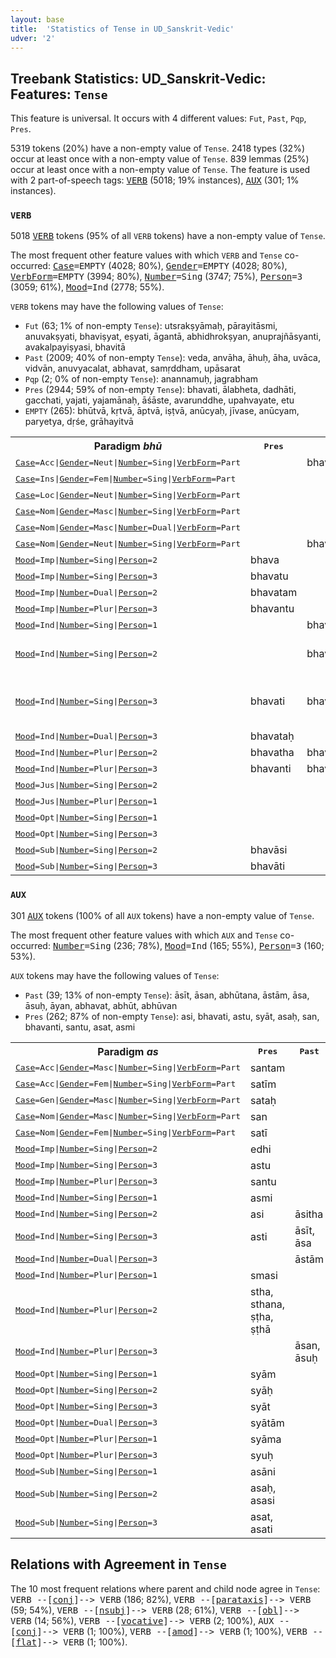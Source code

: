 ```yaml
---
layout: base
title:  'Statistics of Tense in UD_Sanskrit-Vedic'
udver: '2'
---
```


## Treebank Statistics: UD_Sanskrit-Vedic: Features: `Tense`

This feature is universal.
It occurs with 4 different values: `Fut`, `Past`, `Pqp`, `Pres`.

5319 tokens (20%) have a non-empty value of `Tense`.
2418 types (32%) occur at least once with a non-empty value of `Tense`.
839 lemmas (25%) occur at least once with a non-empty value of `Tense`.
The feature is used with 2 part-of-speech tags: <tt><a href="sa_vedic-pos-VERB.html">VERB</a></tt> (5018; 19% instances), <tt><a href="sa_vedic-pos-AUX.html">AUX</a></tt> (301; 1% instances).

### `VERB`

5018 <tt><a href="sa_vedic-pos-VERB.html">VERB</a></tt> tokens (95% of all `VERB` tokens) have a non-empty value of `Tense`.

The most frequent other feature values with which `VERB` and `Tense` co-occurred: <tt><a href="sa_vedic-feat-Case.html">Case</a></tt><tt>=EMPTY</tt> (4028; 80%), <tt><a href="sa_vedic-feat-Gender.html">Gender</a></tt><tt>=EMPTY</tt> (4028; 80%), <tt><a href="sa_vedic-feat-VerbForm.html">VerbForm</a></tt><tt>=EMPTY</tt> (3994; 80%), <tt><a href="sa_vedic-feat-Number.html">Number</a></tt><tt>=Sing</tt> (3747; 75%), <tt><a href="sa_vedic-feat-Person.html">Person</a></tt><tt>=3</tt> (3059; 61%), <tt><a href="sa_vedic-feat-Mood.html">Mood</a></tt><tt>=Ind</tt> (2778; 55%).

`VERB` tokens may have the following values of `Tense`:

* `Fut` (63; 1% of non-empty `Tense`): utsrakṣyāmaḥ, pārayitāsmi, anuvakṣyati, bhaviṣyat, eṣyati, āgantā, abhidhrokṣyan, anuprajñāsyanti, avakalpayiṣyasi, bhavitā
* `Past` (2009; 40% of non-empty `Tense`): veda, anvāha, āhuḥ, āha, uvāca, vidvān, anuvyacalat, abhavat, samṛddham, upāsarat
* `Pqp` (2; 0% of non-empty `Tense`): anannamuḥ, jagrabham
* `Pres` (2944; 59% of non-empty `Tense`): bhavati, ālabheta, dadhāti, gacchati, yajati, yajamānaḥ, āśāste, avarunddhe, upahvayate, etu
* `EMPTY` (265): bhūtvā, kṛtvā, āptvā, iṣṭvā, anūcyaḥ, jīvase, anūcyam, paryetya, dṛśe, grāhayitvā

<table>
  <tr><th>Paradigm <i>bhū</i></th><th><tt>Pres</tt></th><th><tt>Fut</tt></th><th><tt>Past</tt></th></tr>
  <tr><td><tt><tt><a href="sa_vedic-feat-Case.html">Case</a></tt><tt>=Acc</tt>|<tt><a href="sa_vedic-feat-Gender.html">Gender</a></tt><tt>=Neut</tt>|<tt><a href="sa_vedic-feat-Number.html">Number</a></tt><tt>=Sing</tt>|<tt><a href="sa_vedic-feat-VerbForm.html">VerbForm</a></tt><tt>=Part</tt></tt></td><td></td><td>bhaviṣyat</td><td>bhūtam</td></tr>
  <tr><td><tt><tt><a href="sa_vedic-feat-Case.html">Case</a></tt><tt>=Ins</tt>|<tt><a href="sa_vedic-feat-Gender.html">Gender</a></tt><tt>=Fem</tt>|<tt><a href="sa_vedic-feat-Number.html">Number</a></tt><tt>=Sing</tt>|<tt><a href="sa_vedic-feat-VerbForm.html">VerbForm</a></tt><tt>=Part</tt></tt></td><td></td><td></td><td>bhūtayā</td></tr>
  <tr><td><tt><tt><a href="sa_vedic-feat-Case.html">Case</a></tt><tt>=Loc</tt>|<tt><a href="sa_vedic-feat-Gender.html">Gender</a></tt><tt>=Neut</tt>|<tt><a href="sa_vedic-feat-Number.html">Number</a></tt><tt>=Sing</tt>|<tt><a href="sa_vedic-feat-VerbForm.html">VerbForm</a></tt><tt>=Part</tt></tt></td><td></td><td></td><td>bhūte</td></tr>
  <tr><td><tt><tt><a href="sa_vedic-feat-Case.html">Case</a></tt><tt>=Nom</tt>|<tt><a href="sa_vedic-feat-Gender.html">Gender</a></tt><tt>=Masc</tt>|<tt><a href="sa_vedic-feat-Number.html">Number</a></tt><tt>=Sing</tt>|<tt><a href="sa_vedic-feat-VerbForm.html">VerbForm</a></tt><tt>=Part</tt></tt></td><td></td><td></td><td>bhūtaḥ</td></tr>
  <tr><td><tt><tt><a href="sa_vedic-feat-Case.html">Case</a></tt><tt>=Nom</tt>|<tt><a href="sa_vedic-feat-Gender.html">Gender</a></tt><tt>=Masc</tt>|<tt><a href="sa_vedic-feat-Number.html">Number</a></tt><tt>=Dual</tt>|<tt><a href="sa_vedic-feat-VerbForm.html">VerbForm</a></tt><tt>=Part</tt></tt></td><td></td><td></td><td>bhūtau</td></tr>
  <tr><td><tt><tt><a href="sa_vedic-feat-Case.html">Case</a></tt><tt>=Nom</tt>|<tt><a href="sa_vedic-feat-Gender.html">Gender</a></tt><tt>=Neut</tt>|<tt><a href="sa_vedic-feat-Number.html">Number</a></tt><tt>=Sing</tt>|<tt><a href="sa_vedic-feat-VerbForm.html">VerbForm</a></tt><tt>=Part</tt></tt></td><td></td><td>bhaviṣyat</td><td>bhūtam</td></tr>
  <tr><td><tt><tt><a href="sa_vedic-feat-Mood.html">Mood</a></tt><tt>=Imp</tt>|<tt><a href="sa_vedic-feat-Number.html">Number</a></tt><tt>=Sing</tt>|<tt><a href="sa_vedic-feat-Person.html">Person</a></tt><tt>=2</tt></tt></td><td>bhava</td><td></td><td></td></tr>
  <tr><td><tt><tt><a href="sa_vedic-feat-Mood.html">Mood</a></tt><tt>=Imp</tt>|<tt><a href="sa_vedic-feat-Number.html">Number</a></tt><tt>=Sing</tt>|<tt><a href="sa_vedic-feat-Person.html">Person</a></tt><tt>=3</tt></tt></td><td>bhavatu</td><td></td><td></td></tr>
  <tr><td><tt><tt><a href="sa_vedic-feat-Mood.html">Mood</a></tt><tt>=Imp</tt>|<tt><a href="sa_vedic-feat-Number.html">Number</a></tt><tt>=Dual</tt>|<tt><a href="sa_vedic-feat-Person.html">Person</a></tt><tt>=2</tt></tt></td><td>bhavatam</td><td></td><td></td></tr>
  <tr><td><tt><tt><a href="sa_vedic-feat-Mood.html">Mood</a></tt><tt>=Imp</tt>|<tt><a href="sa_vedic-feat-Number.html">Number</a></tt><tt>=Plur</tt>|<tt><a href="sa_vedic-feat-Person.html">Person</a></tt><tt>=3</tt></tt></td><td>bhavantu</td><td></td><td></td></tr>
  <tr><td><tt><tt><a href="sa_vedic-feat-Mood.html">Mood</a></tt><tt>=Ind</tt>|<tt><a href="sa_vedic-feat-Number.html">Number</a></tt><tt>=Sing</tt>|<tt><a href="sa_vedic-feat-Person.html">Person</a></tt><tt>=1</tt></tt></td><td></td><td>bhavitāsmi</td><td></td></tr>
  <tr><td><tt><tt><a href="sa_vedic-feat-Mood.html">Mood</a></tt><tt>=Ind</tt>|<tt><a href="sa_vedic-feat-Number.html">Number</a></tt><tt>=Sing</tt>|<tt><a href="sa_vedic-feat-Person.html">Person</a></tt><tt>=2</tt></tt></td><td></td><td>bhaviṣyasi</td><td>babhūvitha, abhavaḥ, abhūḥ</td></tr>
  <tr><td><tt><tt><a href="sa_vedic-feat-Mood.html">Mood</a></tt><tt>=Ind</tt>|<tt><a href="sa_vedic-feat-Number.html">Number</a></tt><tt>=Sing</tt>|<tt><a href="sa_vedic-feat-Person.html">Person</a></tt><tt>=3</tt></tt></td><td>bhavati</td><td>bhavitā</td><td>abhavat, bhavat, abhūt, babhūva</td></tr>
  <tr><td><tt><tt><a href="sa_vedic-feat-Mood.html">Mood</a></tt><tt>=Ind</tt>|<tt><a href="sa_vedic-feat-Number.html">Number</a></tt><tt>=Dual</tt>|<tt><a href="sa_vedic-feat-Person.html">Person</a></tt><tt>=3</tt></tt></td><td>bhavataḥ</td><td></td><td></td></tr>
  <tr><td><tt><tt><a href="sa_vedic-feat-Mood.html">Mood</a></tt><tt>=Ind</tt>|<tt><a href="sa_vedic-feat-Number.html">Number</a></tt><tt>=Plur</tt>|<tt><a href="sa_vedic-feat-Person.html">Person</a></tt><tt>=2</tt></tt></td><td>bhavatha</td><td>bhaviṣyatha</td><td></td></tr>
  <tr><td><tt><tt><a href="sa_vedic-feat-Mood.html">Mood</a></tt><tt>=Ind</tt>|<tt><a href="sa_vedic-feat-Number.html">Number</a></tt><tt>=Plur</tt>|<tt><a href="sa_vedic-feat-Person.html">Person</a></tt><tt>=3</tt></tt></td><td>bhavanti</td><td>bhaviṣyanti</td><td>abhavan</td></tr>
  <tr><td><tt><tt><a href="sa_vedic-feat-Mood.html">Mood</a></tt><tt>=Jus</tt>|<tt><a href="sa_vedic-feat-Number.html">Number</a></tt><tt>=Sing</tt>|<tt><a href="sa_vedic-feat-Person.html">Person</a></tt><tt>=2</tt></tt></td><td></td><td></td><td>bhūḥ</td></tr>
  <tr><td><tt><tt><a href="sa_vedic-feat-Mood.html">Mood</a></tt><tt>=Jus</tt>|<tt><a href="sa_vedic-feat-Number.html">Number</a></tt><tt>=Plur</tt>|<tt><a href="sa_vedic-feat-Person.html">Person</a></tt><tt>=1</tt></tt></td><td></td><td></td><td>bhūma</td></tr>
  <tr><td><tt><tt><a href="sa_vedic-feat-Mood.html">Mood</a></tt><tt>=Opt</tt>|<tt><a href="sa_vedic-feat-Number.html">Number</a></tt><tt>=Sing</tt>|<tt><a href="sa_vedic-feat-Person.html">Person</a></tt><tt>=1</tt></tt></td><td></td><td></td><td>bhūyāsam</td></tr>
  <tr><td><tt><tt><a href="sa_vedic-feat-Mood.html">Mood</a></tt><tt>=Opt</tt>|<tt><a href="sa_vedic-feat-Number.html">Number</a></tt><tt>=Sing</tt>|<tt><a href="sa_vedic-feat-Person.html">Person</a></tt><tt>=3</tt></tt></td><td></td><td></td><td>bhūyāt</td></tr>
  <tr><td><tt><tt><a href="sa_vedic-feat-Mood.html">Mood</a></tt><tt>=Sub</tt>|<tt><a href="sa_vedic-feat-Number.html">Number</a></tt><tt>=Sing</tt>|<tt><a href="sa_vedic-feat-Person.html">Person</a></tt><tt>=2</tt></tt></td><td>bhavāsi</td><td></td><td></td></tr>
  <tr><td><tt><tt><a href="sa_vedic-feat-Mood.html">Mood</a></tt><tt>=Sub</tt>|<tt><a href="sa_vedic-feat-Number.html">Number</a></tt><tt>=Sing</tt>|<tt><a href="sa_vedic-feat-Person.html">Person</a></tt><tt>=3</tt></tt></td><td>bhavāti</td><td></td><td></td></tr>
</table>

### `AUX`

301 <tt><a href="sa_vedic-pos-AUX.html">AUX</a></tt> tokens (100% of all `AUX` tokens) have a non-empty value of `Tense`.

The most frequent other feature values with which `AUX` and `Tense` co-occurred: <tt><a href="sa_vedic-feat-Number.html">Number</a></tt><tt>=Sing</tt> (236; 78%), <tt><a href="sa_vedic-feat-Mood.html">Mood</a></tt><tt>=Ind</tt> (165; 55%), <tt><a href="sa_vedic-feat-Person.html">Person</a></tt><tt>=3</tt> (160; 53%).

`AUX` tokens may have the following values of `Tense`:

* `Past` (39; 13% of non-empty `Tense`): āsīt, āsan, abhūtana, āstām, āsa, āsuḥ, āyan, abhavat, abhūt, abhūvan
* `Pres` (262; 87% of non-empty `Tense`): asi, bhavati, astu, syāt, asaḥ, san, bhavanti, santu, asat, asmi

<table>
  <tr><th>Paradigm <i>as</i></th><th><tt>Pres</tt></th><th><tt>Past</tt></th></tr>
  <tr><td><tt><tt><a href="sa_vedic-feat-Case.html">Case</a></tt><tt>=Acc</tt>|<tt><a href="sa_vedic-feat-Gender.html">Gender</a></tt><tt>=Masc</tt>|<tt><a href="sa_vedic-feat-Number.html">Number</a></tt><tt>=Sing</tt>|<tt><a href="sa_vedic-feat-VerbForm.html">VerbForm</a></tt><tt>=Part</tt></tt></td><td>santam</td><td></td></tr>
  <tr><td><tt><tt><a href="sa_vedic-feat-Case.html">Case</a></tt><tt>=Acc</tt>|<tt><a href="sa_vedic-feat-Gender.html">Gender</a></tt><tt>=Fem</tt>|<tt><a href="sa_vedic-feat-Number.html">Number</a></tt><tt>=Sing</tt>|<tt><a href="sa_vedic-feat-VerbForm.html">VerbForm</a></tt><tt>=Part</tt></tt></td><td>satīm</td><td></td></tr>
  <tr><td><tt><tt><a href="sa_vedic-feat-Case.html">Case</a></tt><tt>=Gen</tt>|<tt><a href="sa_vedic-feat-Gender.html">Gender</a></tt><tt>=Masc</tt>|<tt><a href="sa_vedic-feat-Number.html">Number</a></tt><tt>=Sing</tt>|<tt><a href="sa_vedic-feat-VerbForm.html">VerbForm</a></tt><tt>=Part</tt></tt></td><td>sataḥ</td><td></td></tr>
  <tr><td><tt><tt><a href="sa_vedic-feat-Case.html">Case</a></tt><tt>=Nom</tt>|<tt><a href="sa_vedic-feat-Gender.html">Gender</a></tt><tt>=Masc</tt>|<tt><a href="sa_vedic-feat-Number.html">Number</a></tt><tt>=Sing</tt>|<tt><a href="sa_vedic-feat-VerbForm.html">VerbForm</a></tt><tt>=Part</tt></tt></td><td>san</td><td></td></tr>
  <tr><td><tt><tt><a href="sa_vedic-feat-Case.html">Case</a></tt><tt>=Nom</tt>|<tt><a href="sa_vedic-feat-Gender.html">Gender</a></tt><tt>=Fem</tt>|<tt><a href="sa_vedic-feat-Number.html">Number</a></tt><tt>=Sing</tt>|<tt><a href="sa_vedic-feat-VerbForm.html">VerbForm</a></tt><tt>=Part</tt></tt></td><td>satī</td><td></td></tr>
  <tr><td><tt><tt><a href="sa_vedic-feat-Mood.html">Mood</a></tt><tt>=Imp</tt>|<tt><a href="sa_vedic-feat-Number.html">Number</a></tt><tt>=Sing</tt>|<tt><a href="sa_vedic-feat-Person.html">Person</a></tt><tt>=2</tt></tt></td><td>edhi</td><td></td></tr>
  <tr><td><tt><tt><a href="sa_vedic-feat-Mood.html">Mood</a></tt><tt>=Imp</tt>|<tt><a href="sa_vedic-feat-Number.html">Number</a></tt><tt>=Sing</tt>|<tt><a href="sa_vedic-feat-Person.html">Person</a></tt><tt>=3</tt></tt></td><td>astu</td><td></td></tr>
  <tr><td><tt><tt><a href="sa_vedic-feat-Mood.html">Mood</a></tt><tt>=Imp</tt>|<tt><a href="sa_vedic-feat-Number.html">Number</a></tt><tt>=Plur</tt>|<tt><a href="sa_vedic-feat-Person.html">Person</a></tt><tt>=3</tt></tt></td><td>santu</td><td></td></tr>
  <tr><td><tt><tt><a href="sa_vedic-feat-Mood.html">Mood</a></tt><tt>=Ind</tt>|<tt><a href="sa_vedic-feat-Number.html">Number</a></tt><tt>=Sing</tt>|<tt><a href="sa_vedic-feat-Person.html">Person</a></tt><tt>=1</tt></tt></td><td>asmi</td><td></td></tr>
  <tr><td><tt><tt><a href="sa_vedic-feat-Mood.html">Mood</a></tt><tt>=Ind</tt>|<tt><a href="sa_vedic-feat-Number.html">Number</a></tt><tt>=Sing</tt>|<tt><a href="sa_vedic-feat-Person.html">Person</a></tt><tt>=2</tt></tt></td><td>asi</td><td>āsitha</td></tr>
  <tr><td><tt><tt><a href="sa_vedic-feat-Mood.html">Mood</a></tt><tt>=Ind</tt>|<tt><a href="sa_vedic-feat-Number.html">Number</a></tt><tt>=Sing</tt>|<tt><a href="sa_vedic-feat-Person.html">Person</a></tt><tt>=3</tt></tt></td><td>asti</td><td>āsīt, āsa</td></tr>
  <tr><td><tt><tt><a href="sa_vedic-feat-Mood.html">Mood</a></tt><tt>=Ind</tt>|<tt><a href="sa_vedic-feat-Number.html">Number</a></tt><tt>=Dual</tt>|<tt><a href="sa_vedic-feat-Person.html">Person</a></tt><tt>=3</tt></tt></td><td></td><td>āstām</td></tr>
  <tr><td><tt><tt><a href="sa_vedic-feat-Mood.html">Mood</a></tt><tt>=Ind</tt>|<tt><a href="sa_vedic-feat-Number.html">Number</a></tt><tt>=Plur</tt>|<tt><a href="sa_vedic-feat-Person.html">Person</a></tt><tt>=1</tt></tt></td><td>smasi</td><td></td></tr>
  <tr><td><tt><tt><a href="sa_vedic-feat-Mood.html">Mood</a></tt><tt>=Ind</tt>|<tt><a href="sa_vedic-feat-Number.html">Number</a></tt><tt>=Plur</tt>|<tt><a href="sa_vedic-feat-Person.html">Person</a></tt><tt>=2</tt></tt></td><td>stha, sthana, ṣṭha, ṣṭhā</td><td></td></tr>
  <tr><td><tt><tt><a href="sa_vedic-feat-Mood.html">Mood</a></tt><tt>=Ind</tt>|<tt><a href="sa_vedic-feat-Number.html">Number</a></tt><tt>=Plur</tt>|<tt><a href="sa_vedic-feat-Person.html">Person</a></tt><tt>=3</tt></tt></td><td></td><td>āsan, āsuḥ</td></tr>
  <tr><td><tt><tt><a href="sa_vedic-feat-Mood.html">Mood</a></tt><tt>=Opt</tt>|<tt><a href="sa_vedic-feat-Number.html">Number</a></tt><tt>=Sing</tt>|<tt><a href="sa_vedic-feat-Person.html">Person</a></tt><tt>=1</tt></tt></td><td>syām</td><td></td></tr>
  <tr><td><tt><tt><a href="sa_vedic-feat-Mood.html">Mood</a></tt><tt>=Opt</tt>|<tt><a href="sa_vedic-feat-Number.html">Number</a></tt><tt>=Sing</tt>|<tt><a href="sa_vedic-feat-Person.html">Person</a></tt><tt>=2</tt></tt></td><td>syāḥ</td><td></td></tr>
  <tr><td><tt><tt><a href="sa_vedic-feat-Mood.html">Mood</a></tt><tt>=Opt</tt>|<tt><a href="sa_vedic-feat-Number.html">Number</a></tt><tt>=Sing</tt>|<tt><a href="sa_vedic-feat-Person.html">Person</a></tt><tt>=3</tt></tt></td><td>syāt</td><td></td></tr>
  <tr><td><tt><tt><a href="sa_vedic-feat-Mood.html">Mood</a></tt><tt>=Opt</tt>|<tt><a href="sa_vedic-feat-Number.html">Number</a></tt><tt>=Dual</tt>|<tt><a href="sa_vedic-feat-Person.html">Person</a></tt><tt>=3</tt></tt></td><td>syātām</td><td></td></tr>
  <tr><td><tt><tt><a href="sa_vedic-feat-Mood.html">Mood</a></tt><tt>=Opt</tt>|<tt><a href="sa_vedic-feat-Number.html">Number</a></tt><tt>=Plur</tt>|<tt><a href="sa_vedic-feat-Person.html">Person</a></tt><tt>=1</tt></tt></td><td>syāma</td><td></td></tr>
  <tr><td><tt><tt><a href="sa_vedic-feat-Mood.html">Mood</a></tt><tt>=Opt</tt>|<tt><a href="sa_vedic-feat-Number.html">Number</a></tt><tt>=Plur</tt>|<tt><a href="sa_vedic-feat-Person.html">Person</a></tt><tt>=3</tt></tt></td><td>syuḥ</td><td></td></tr>
  <tr><td><tt><tt><a href="sa_vedic-feat-Mood.html">Mood</a></tt><tt>=Sub</tt>|<tt><a href="sa_vedic-feat-Number.html">Number</a></tt><tt>=Sing</tt>|<tt><a href="sa_vedic-feat-Person.html">Person</a></tt><tt>=1</tt></tt></td><td>asāni</td><td></td></tr>
  <tr><td><tt><tt><a href="sa_vedic-feat-Mood.html">Mood</a></tt><tt>=Sub</tt>|<tt><a href="sa_vedic-feat-Number.html">Number</a></tt><tt>=Sing</tt>|<tt><a href="sa_vedic-feat-Person.html">Person</a></tt><tt>=2</tt></tt></td><td>asaḥ, asasi</td><td></td></tr>
  <tr><td><tt><tt><a href="sa_vedic-feat-Mood.html">Mood</a></tt><tt>=Sub</tt>|<tt><a href="sa_vedic-feat-Number.html">Number</a></tt><tt>=Sing</tt>|<tt><a href="sa_vedic-feat-Person.html">Person</a></tt><tt>=3</tt></tt></td><td>asat, asati</td><td></td></tr>
</table>

## Relations with Agreement in `Tense`

The 10 most frequent relations where parent and child node agree in `Tense`:
<tt>VERB --[<tt><a href="sa_vedic-dep-conj.html">conj</a></tt>]--> VERB</tt> (186; 82%),
<tt>VERB --[<tt><a href="sa_vedic-dep-parataxis.html">parataxis</a></tt>]--> VERB</tt> (59; 54%),
<tt>VERB --[<tt><a href="sa_vedic-dep-nsubj.html">nsubj</a></tt>]--> VERB</tt> (28; 61%),
<tt>VERB --[<tt><a href="sa_vedic-dep-obl.html">obl</a></tt>]--> VERB</tt> (14; 56%),
<tt>VERB --[<tt><a href="sa_vedic-dep-vocative.html">vocative</a></tt>]--> VERB</tt> (2; 100%),
<tt>AUX --[<tt><a href="sa_vedic-dep-conj.html">conj</a></tt>]--> VERB</tt> (1; 100%),
<tt>VERB --[<tt><a href="sa_vedic-dep-amod.html">amod</a></tt>]--> VERB</tt> (1; 100%),
<tt>VERB --[<tt><a href="sa_vedic-dep-flat.html">flat</a></tt>]--> VERB</tt> (1; 100%).

